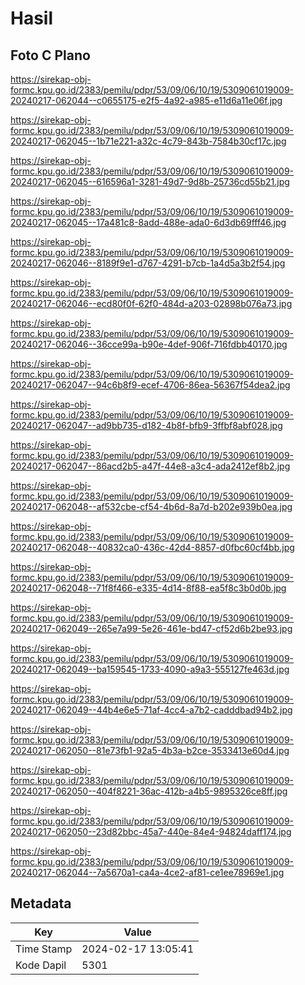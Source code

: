 # Hasil

## Foto C Plano

https://sirekap-obj-formc.kpu.go.id/2383/pemilu/pdpr/53/09/06/10/19/5309061019009-20240217-062044--c0655175-e2f5-4a92-a985-e11d6a11e06f.jpg

https://sirekap-obj-formc.kpu.go.id/2383/pemilu/pdpr/53/09/06/10/19/5309061019009-20240217-062045--1b71e221-a32c-4c79-843b-7584b30cf17c.jpg

https://sirekap-obj-formc.kpu.go.id/2383/pemilu/pdpr/53/09/06/10/19/5309061019009-20240217-062045--616596a1-3281-49d7-9d8b-25736cd55b21.jpg

https://sirekap-obj-formc.kpu.go.id/2383/pemilu/pdpr/53/09/06/10/19/5309061019009-20240217-062045--17a481c8-8add-488e-ada0-6d3db69fff46.jpg

https://sirekap-obj-formc.kpu.go.id/2383/pemilu/pdpr/53/09/06/10/19/5309061019009-20240217-062046--8189f9e1-d767-4291-b7cb-1a4d5a3b2f54.jpg

https://sirekap-obj-formc.kpu.go.id/2383/pemilu/pdpr/53/09/06/10/19/5309061019009-20240217-062046--ecd80f0f-62f0-484d-a203-02898b076a73.jpg

https://sirekap-obj-formc.kpu.go.id/2383/pemilu/pdpr/53/09/06/10/19/5309061019009-20240217-062046--36cce99a-b90e-4def-906f-716fdbb40170.jpg

https://sirekap-obj-formc.kpu.go.id/2383/pemilu/pdpr/53/09/06/10/19/5309061019009-20240217-062047--94c6b8f9-ecef-4706-86ea-56367f54dea2.jpg

https://sirekap-obj-formc.kpu.go.id/2383/pemilu/pdpr/53/09/06/10/19/5309061019009-20240217-062047--ad9bb735-d182-4b8f-bfb9-3ffbf8abf028.jpg

https://sirekap-obj-formc.kpu.go.id/2383/pemilu/pdpr/53/09/06/10/19/5309061019009-20240217-062047--86acd2b5-a47f-44e8-a3c4-ada2412ef8b2.jpg

https://sirekap-obj-formc.kpu.go.id/2383/pemilu/pdpr/53/09/06/10/19/5309061019009-20240217-062048--af532cbe-cf54-4b6d-8a7d-b202e939b0ea.jpg

https://sirekap-obj-formc.kpu.go.id/2383/pemilu/pdpr/53/09/06/10/19/5309061019009-20240217-062048--40832ca0-436c-42d4-8857-d0fbc60cf4bb.jpg

https://sirekap-obj-formc.kpu.go.id/2383/pemilu/pdpr/53/09/06/10/19/5309061019009-20240217-062048--71f8f466-e335-4d14-8f88-ea5f8c3b0d0b.jpg

https://sirekap-obj-formc.kpu.go.id/2383/pemilu/pdpr/53/09/06/10/19/5309061019009-20240217-062049--265e7a99-5e26-461e-bd47-cf52d6b2be93.jpg

https://sirekap-obj-formc.kpu.go.id/2383/pemilu/pdpr/53/09/06/10/19/5309061019009-20240217-062049--ba159545-1733-4090-a9a3-555127fe463d.jpg

https://sirekap-obj-formc.kpu.go.id/2383/pemilu/pdpr/53/09/06/10/19/5309061019009-20240217-062049--44b4e6e5-71af-4cc4-a7b2-cadddbad94b2.jpg

https://sirekap-obj-formc.kpu.go.id/2383/pemilu/pdpr/53/09/06/10/19/5309061019009-20240217-062050--81e73fb1-92a5-4b3a-b2ce-3533413e60d4.jpg

https://sirekap-obj-formc.kpu.go.id/2383/pemilu/pdpr/53/09/06/10/19/5309061019009-20240217-062050--404f8221-36ac-412b-a4b5-9895326ce8ff.jpg

https://sirekap-obj-formc.kpu.go.id/2383/pemilu/pdpr/53/09/06/10/19/5309061019009-20240217-062050--23d82bbc-45a7-440e-84e4-94824daff174.jpg

https://sirekap-obj-formc.kpu.go.id/2383/pemilu/pdpr/53/09/06/10/19/5309061019009-20240217-062044--7a5670a1-ca4a-4ce2-af81-ce1ee78969e1.jpg


## Metadata

| Key        | Value               |
| ---------- | ------------------- |
| Time Stamp | 2024-02-17 13:05:41 |
| Kode Dapil | 5301                |



